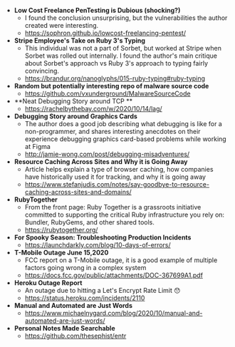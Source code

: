 - **Low Cost Freelance PenTesting is Dubious (shocking?)**
  - I found the conclusion unsurprising, but the vulnerabilities the author created were interesting.
  - https://sophron.github.io/lowcost-freelancing-pentest/
- **Stripe Employee's Take on Ruby 3's Typing**
  - This individual was not a part of Sorbet, but worked at Stripe when Sorbet was rolled out internally. 
  I found the author's main critique about Sorbet's approach vs Ruby 3's approach to typing fairly convincing.
  - https://brandur.org/nanoglyphs/015-ruby-typing#ruby-typing
- **Random but potentially interesting repo of malware source code**
  - https://github.com/vxunderground/MalwareSourceCode
- **Neat Debugging Story around TCP **
  - https://rachelbythebay.com/w/2020/10/14/lag/
- **Debugging Story around Graphics Cards**
  - The author does a good job describing what debugging is like for a non-programmer, 
  and shares interesting anecdotes on their experience debugging graphics card-based problems while working at Figma
  - http://jamie-wong.com/post/debugging-misadventures/
- **Resource Caching Across Sites and Why it is Going Away**
  - Article helps explain a type of browser caching, how companies have historically used it for tracking, and why it is going away 
  - https://www.stefanjudis.com/notes/say-goodbye-to-resource-caching-across-sites-and-domains/
- **RubyTogether**
  - From the front page: Ruby Together is a grassroots initiative committed to supporting 
  the critical Ruby infrastructure you rely on: Bundler, RubyGems, and other shared tools.
  - https://rubytogether.org/
- **For Spooky Season: Troubleshooting Production Incidents**
  - https://launchdarkly.com/blog/10-days-of-errors/
- **T-Mobile Outage June 15,2020**
  - FCC report on a T-Mobile outage, it is a good example of multiple factors going wrong in a complex system
  - https://docs.fcc.gov/public/attachments/DOC-367699A1.pdf
- **Heroku Outage Report**
  - An outage due to hitting a Let's Encrypt Rate Limit :hushed:
  - https://status.heroku.com/incidents/2110
- **Manual and Automated are Just Words**
  - https://www.michaelnygard.com/blog/2020/10/manual-and-automated-are-just-words/
- **Personal Notes Made Searchable**
  - https://github.com/thesephist/entr